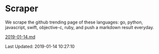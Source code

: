 # Scraper

We scrape the github trending page of these languages: go, python, javascript, swift, objective-c, ruby, and push a markdown result everyday.

[2019-01-14.md](https://github.com/henson/Scraper/blob/master/2019-01-14.md)

Last Updated: 2019-01-14 10:27:10